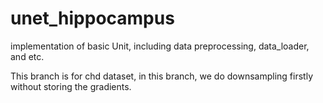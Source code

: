 # unet_hippocampus
implementation of basic Unit, including data preprocessing, data_loader, and etc.

This branch is for chd dataset, in this branch, we do downsampling firstly without storing the gradients.

